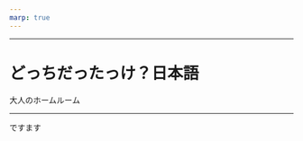 ```yaml
---
marp: true
---
```

<!--
theme: gaia
page_number: true
template: invert
-->
---

# <!--fit--> どっちだったっけ？日本語

大人のホームルーム

---

ですます